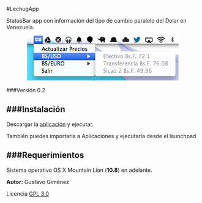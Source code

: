 #LechugApp

StatusBar app con información del tipo de cambio paralelo del Dolar en Venezuela.

<p align="center" >
  <img src="https://raw.githubusercontent.com/GusGA/lechuga/master/img/screenshot.png" alt="lechugapp" title="LechugApp">
</p>

###Versión 0.2

###Instalación
--
Descargar la [aplicación](https://github.com/GusGA/lechuga/releases/download/v0.2/LechugApp.zip) y ejecutar.

También puedes importarla a Aplicaciones y ejecutarla desde el launchpad

###Requerimientos
--
Sistema operativo OS X Mountain Lion (__10.8__) en adelante.


__Autor:__ Gustavo Giménez 

Licencia [GPL 3.0](http://opensource.org/licenses/gpl-3.0.html)
